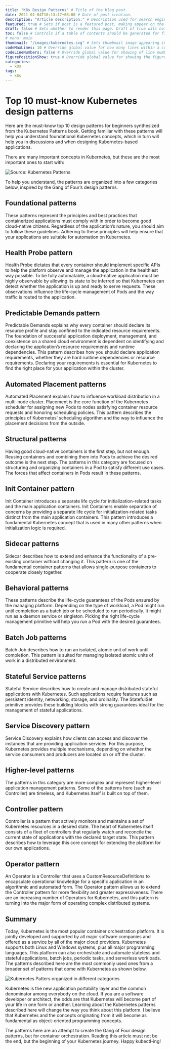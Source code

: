 ```yaml
---
title: "K8s Design Patterns" # Title of the blog post.
date: 2021-01-04T10:13:17+08:00 # Date of post creation.
description: "Article description." # Description used for search engine.
featured: true # Sets if post is a featured post, making appear on the home page side bar.
draft: false # Sets whether to render this page. Draft of true will not be rendered.
toc: false # Controls if a table of contents should be generated for first-level links automatically.
# menu: main
thumbnail: "/images/kubernetes.svg" # Sets thumbnail image appearing inside card on homepage.
codeMaxLines: 10 # Override global value for how many lines within a code block before auto-collapsing.
codeLineNumbers: false # Override global value for showing of line numbers within code block.
figurePositionShow: true # Override global value for showing the figure label.
categories:
  - k8s
tags:
  - k8s
---
```


# Top 10 must-know Kubernetes design patterns
Here are the must-know top 10 design patterns for beginners synthesized from the Kubernetes Patterns book. Getting familiar with these patterns will help you understand foundational Kubernetes concepts, which in turn will help you in discussions and when designing Kubernetes-based applications.

There are many important concepts in Kubernetes, but these are the most important ones to start with:

![Source: Kubernetes Patterns](/images/k8s-design-pattern/top_10_kubernetes_patterns.png)

To help you understand, the patterns are organized into a few categories below, inspired by the Gang of Four’s design patterns.

## Foundational patterns
These patterns represent the principles and best practices that containerized applications must comply with in order to become good cloud-native citizens. Regardless of the application’s nature, you should aim to follow these guidelines. Adhering to these principles will help ensure that your applications are suitable for automation on Kubernetes.

## Health Probe pattern
Health Probe dictates that every container should implement specific APIs to help the platform observe and manage the application in the healthiest way possible. To be fully automatable, a cloud-native application must be highly observable by allowing its state to be inferred so that Kubernetes can detect whether the application is up and ready to serve requests. These observations influence the life-cycle management of Pods and the way traffic is routed to the application.

## Predictable Demands pattern
Predictable Demands explains why every container should declare its resource profile and stay confined to the indicated resource requirements. The foundation of successful application deployment, management, and coexistence on a shared cloud environment is dependent on identifying and declaring the application’s resource requirements and runtime dependencies. This pattern describes how you should declare application requirements, whether they are hard runtime dependencies or resource requirements. Declaring your requirements is essential for Kubernetes to find the right place for your application within the cluster.

## Automated Placement patterns
Automated Placement explains how to influence workload distribution in a multi-node cluster. Placement is the core function of the Kubernetes scheduler for assigning new Pods to nodes satisfying container resource requests and honoring scheduling policies. This pattern describes the principles of Kubernetes’ scheduling algorithm and the way to influence the placement decisions from the outside.

## Structural patterns
Having good cloud-native containers is the first step, but not enough. Reusing containers and combining them into Pods to achieve the desired outcome is the next step. The patterns in this category are focused on structuring and organizing containers in a Pod to satisfy different use cases. The forces that affect containers in Pods result in these patterns.

## Init Container pattern
Init Container introduces a separate life cycle for initialization-related tasks and the main application containers. Init Containers enable separation of concerns by providing a separate life cycle for initialization-related tasks distinct from the main application containers. This pattern introduces a fundamental Kubernetes concept that is used in many other patterns when initialization logic is required.

## Sidecar patterns
Sidecar describes how to extend and enhance the functionality of a pre-existing container without changing it. This pattern is one of the fundamental container patterns that allows single-purpose containers to cooperate closely together.

## Behavioral patterns
These patterns describe the life-cycle guarantees of the Pods ensured by the managing platform. Depending on the type of workload, a Pod might run until completion as a batch job or be scheduled to run periodically. It might run as a daemon service or singleton. Picking the right life-cycle management primitive will help you run a Pod with the desired guarantees.

## Batch Job patterns
Batch Job describes how to run an isolated, atomic unit of work until completion. This pattern is suited for managing isolated atomic units of work in a distributed environment.

## Stateful Service patterns
Stateful Service describes how to create and manage distributed stateful applications with Kubernetes. Such applications require features such as persistent identity, networking, storage, and ordinality. The StatefulSet primitive provides these building blocks with strong guarantees ideal for the management of stateful applications.

## Service Discovery pattern
Service Discovery explains how clients can access and discover the instances that are providing application services. For this purpose, Kubernetes provides multiple mechanisms, depending on whether the service consumers and producers are located on or off the cluster.

## Higher-level patterns
The patterns in this category are more complex and represent higher-level application management patterns. Some of the patterns here (such as Controller) are timeless, and Kubernetes itself is built on top of them.

## Controller pattern
Controller is a pattern that actively monitors and maintains a set of Kubernetes resources in a desired state. The heart of Kubernetes itself consists of a fleet of controllers that regularly watch and reconcile the current state of applications with the declared target state. This pattern describes how to leverage this core concept for extending the platform for our own applications.

## Operator pattern
An Operator is a Controller that uses a CustomResourceDefinitions to encapsulate operational knowledge for a specific application in an algorithmic and automated form. The Operator pattern allows us to extend the Controller pattern for more flexibility and greater expressiveness. There are an increasing number of Operators for Kubernetes, and this pattern is turning into the major form of operating complex distributed systems.

## Summary
Today, Kubernetes is the most popular container orchestration platform. It is jointly developed and supported by all major software companies and offered as a service by all of the major cloud providers. Kubernetes supports both Linux and Windows systems, plus all major programming languages. This platform can also orchestrate and automate stateless and stateful applications, batch jobs, periodic tasks, and serverless workloads. The patterns described here are the most commonly used ones from a broader set of patterns that come with Kubernetes as shown below.


![Kubernetes Patters organized in different categories](/images/k8s-design-pattern/KubernetePatternsLevels.png)


Kubernetes is the new application portability layer and the common denominator among everybody on the cloud. If you are a software developer or architect, the odds are that Kubernetes will become part of your life in one form or another. Learning about the Kubernetes patterns described here will change the way you think about this platform. I believe that Kubernetes and the concepts originating from it will become as fundamental as object-oriented programming concepts.

The patterns here are an attempt to create the Gang of Four design patterns, but for container orchestration. Reading this article must not be the end, but the beginning of your Kubernetes journey. Happy kubectl-ing!